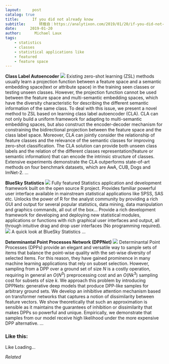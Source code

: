 ```yaml
---
layout:     post
catalog: true
title:      If you did not already know
subtitle:      转载自：https://analytixon.com/2019/01/20/if-you-did-not-already-know-614/
date:      2019-01-20
author:      Michael Laux
tags:
    - statistics
    - classes
    - statistical applications like
    - featured
    - feature space
---
```


**Class Label Autoencoder** ![](https://analytixon.files.wordpress.com/2015/01/google.png?w=529)
Existing zero-shot learning (ZSL) methods usually learn a projection function between a feature space and a semantic embedding space(text or attribute space) in the training seen classes or testing unseen classes. However, the projection function cannot be used between the feature space and multi-semantic embedding spaces, which have the diversity characteristic for describing the different semantic information of the same class. To deal with this issue, we present a novel method to ZSL based on learning class label autoencoder (CLA). CLA can not only build a uniform framework for adapting to multi-semantic embedding spaces, but also construct the encoder-decoder mechanism for constraining the bidirectional projection between the feature space and the class label space. Moreover, CLA can jointly consider the relationship of feature classes and the relevance of the semantic classes for improving zero-shot classification. The CLA solution can provide both unseen class labels and the relation of the different classes representation(feature or semantic information) that can encode the intrinsic structure of classes. Extensive experiments demonstrate the CLA outperforms state-of-art methods on four benchmark datasets, which are AwA, CUB, Dogs and ImNet-2. … 

**BlueSky Statistics** ![](https://analytixon.files.wordpress.com/2015/01/google.png?w=529)
Fully featured Statistics application and development framework built on the open source R project. Provides familiar powerful user interface available in mainstream statistical applications like SPSS, SAS etc. Unlocks the power of R for the analyst community by providing a rich GUI and output for several popular statistics, data mining, data manipulation and graphics commands, all out of the box… Provide a rich development framework for developing and deploying new statistical modules, applications or functions with rich graphical user interfaces and output, all through intuitive drag and drop user interfaces (No programming required).![](https://aboutdataanalytics.files.wordpress.com/2015/04/link.png?w=529)
 A quick look at BlueSky Statistics … 

**Determinantal Point Processes Network (DPPNet)** ![](https://analytixon.files.wordpress.com/2015/01/google.png?w=529)
Determinantal Point Processes (DPPs) provide an elegant and versatile way to sample sets of items that balance the point-wise quality with the set-wise diversity of selected items. For this reason, they have gained prominence in many machine learning applications that rely on subset selection. However, sampling from a DPP over a ground set of size $N$ is a costly operation, requiring in general an $O(N^3)$ preprocessing cost and an $O(Nk^3)$ sampling cost for subsets of size $k$. We approach this problem by introducing DPPNets: generative deep models that produce DPP-like samples for arbitrary ground sets. We develop an inhibitive attention mechanism based on transformer networks that captures a notion of dissimilarity between feature vectors. We show theoretically that such an approximation is sensible as it maintains the guarantees of inhibition or dissimilarity that makes DPPs so powerful and unique. Empirically, we demonstrate that samples from our model receive high likelihood under the more expensive DPP alternative. … 





### Like this:

Like Loading...


*Related*

